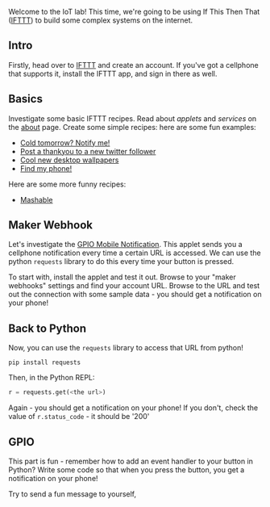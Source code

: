 
Welcome to the IoT lab! This time, we're going to be using If This Then That ([IFTTT](https://ifttt.com/)) to build some complex systems on the internet.

## Intro

Firstly, head over to [IFTTT](https://ifttt.com/) and create an account. If you've got a cellphone that supports it, install the IFTTT app, and sign in there as well.

## Basics

Investigate some basic IFTTT recipes. Read about _applets_ and _services_ on the [about](https://ifttt.com/about) page. Create some simple recipes: here are some fun examples:

* [Cold tomorrow? Notify me!](https://ifttt.com/applets/56473384d-cold-tomorrow-notify-me)
* [Post a thankyou to a new twitter follower](https://ifttt.com/applets/Sf9CXKg7-new-follower-post-thank-you-tweet)
* [Cool new desktop wallpapers](https://ifttt.com/applets/81720p-email-me-3840x1080-wallpapers-from-r-wallpaper-reddit)
* [Find my phone!](https://ifttt.com/applets/68196p-finding-my-phone-when-it-s-lost)

Here are some more funny recipes:
* [Mashable](http://mashable.com/2013/03/22/funny-ifttt-recipes)

## Maker Webhook

Let's investigate the [GPIO Mobile Notification](https://ifttt.com/applets/351412p-gpio-mobile-notification). This applet sends you a cellphone notification every time a certain URL is accessed. We can use the python `requests` library to do this every time your button is pressed.

To start with, install the applet and test it out. Browse to your "maker webhooks" settings and find your account URL. Browse to the URL and test out the connection with some sample data - you should get a notification on your phone!

## Back to Python
Now, you can use the `requests` library to access that URL from python!

    pip install requests

Then, in the Python REPL:

```python
r = requests.get(<the url>)
```

Again - you should get a notification on your phone! If you don't, check the value of `r.status_code` - it should be '200'

## GPIO
This part is fun - remember how to add an event handler to your button in Python? Write some code so that when you press the button, you get a notification on your phone!

Try to send a fun message to yourself, 